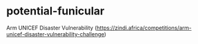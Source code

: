 # potential-funicular
Arm UNICEF Disaster Vulnerability (https://zindi.africa/competitions/arm-unicef-disaster-vulnerability-challenge)
